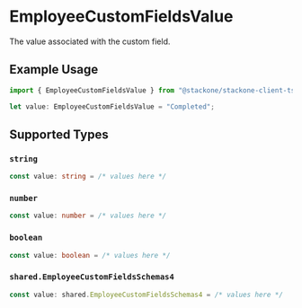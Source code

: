 # EmployeeCustomFieldsValue

The value associated with the custom field.

## Example Usage

```typescript
import { EmployeeCustomFieldsValue } from "@stackone/stackone-client-ts/sdk/models/shared";

let value: EmployeeCustomFieldsValue = "Completed";
```

## Supported Types

### `string`

```typescript
const value: string = /* values here */
```

### `number`

```typescript
const value: number = /* values here */
```

### `boolean`

```typescript
const value: boolean = /* values here */
```

### `shared.EmployeeCustomFieldsSchemas4`

```typescript
const value: shared.EmployeeCustomFieldsSchemas4 = /* values here */
```

